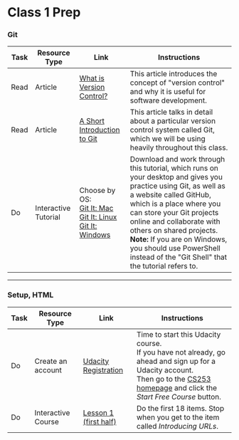 # Class 1 Prep

### Git
Task | Resource Type | Link | Instructions
|----|---------------|------|-------------|
Read | Article | [What is Version Control?][what-is-version-control] | This article introduces the concept of "version control" and why it is useful for software development.
Read | Article | [A Short Introduction to Git][a-short-introduction-to-git] | This article talks in detail about a particular version control system called Git, which we will be using heavily throughout this class.
Do | Interactive Tutorial | Choose by OS: <br> [Git It: Mac][git-it-mac] <br> [Git It: Linux][git-it-linux] <br> [Git It: Windows][git-it-windows] | Download and work through this tutorial, which runs on your desktop and gives you practice using Git, as well as a website called GitHub, which is a place where you can store your Git projects online and collaborate with others on shared projects. <br> **Note:** If you are on Windows, you should use PowerShell instead of the "Git Shell" that the tutorial refers to.

---

### Setup, HTML
Task | Resource Type | Link | Instructions
|----|---------------|------|-------------|
Do | Create an account | [Udacity Registration][sign-up] | Time to start this Udacity course. <br> If you have not already, go ahead and sign up for a Udacity account. <br> Then go to the [CS253 homepage][cs253] and click the *Start Free Course* button.
Do | Interactive Course | [Lesson 1 (first half)][lesson-1] | Do the first 18 items. Stop when you get to the item called *Introducing URLs*.


[what-is-version-control]: https://www.atlassian.com/git/tutorials/what-is-version-control
[a-short-introduction-to-git]: http://blog.mwaysolutions.com/2015/07/16/a-short-introduction-to-git/
[git-it-mac]: https://github.com/jlord/git-it-electron/releases/download/4.2.0/Git-it-Mac-x64.zip
[git-it-linux]: https://github.com/jlord/git-it-electron/releases/download/4.2.0/Git-it-Linux-x64.zip
[git-it-windows]: https://github.com/jlord/git-it-electron/releases/download/4.2.0/Git-it-Win-ia32.zip
[sign-up]: https://www.udacity.com/account/auth#!/signup
[cs253]: https://www.udacity.com/course/web-development--cs253
[lesson-1]: https://classroom.udacity.com/courses/cs253/lessons/48737165/concepts/3136729170923#
